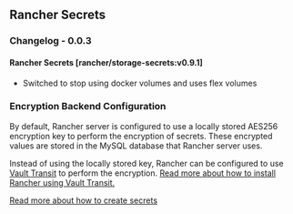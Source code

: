 ## Rancher Secrets

### Changelog - 0.0.3

#### Rancher Secrets [rancher/storage-secrets:v0.9.1]
 * Switched to stop using docker volumes and uses flex volumes

### Encryption Backend Configuration
By default, Rancher server is configured to use a locally stored AES256 encryption key to perform the encryption of secrets. These encrypted values are stored in the MySQL database that Rancher server uses.

Instead of using the locally stored key, Rancher can be configured to use [Vault Transit](https://www.vaultproject.io/docs/secrets/transit/) to perform the encryption. [Read more about how to install Rancher using Vault Transit.](http://rancher.com/docs/rancher/v1.6/en/cattle/secrets/)


[Read more about how to create secrets](http://rancher.com/docs/rancher/v1.6/en/cattle/secrets/#creating-secrets)
